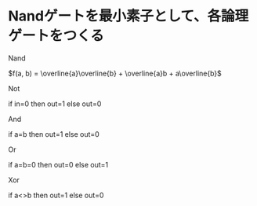 # Nandゲートを最小素子として、各論理ゲートをつくる
Nand

$f(a, b) = \overline{a}\overline{b} + \overline{a}b + a\overline{b}$

Not

if in=0 then out=1 else out=0

And

if a=b then out=1 else out=0

Or

if a=b=0 then out=0 else out=1

Xor

if a<>b then out=1 else out=0

